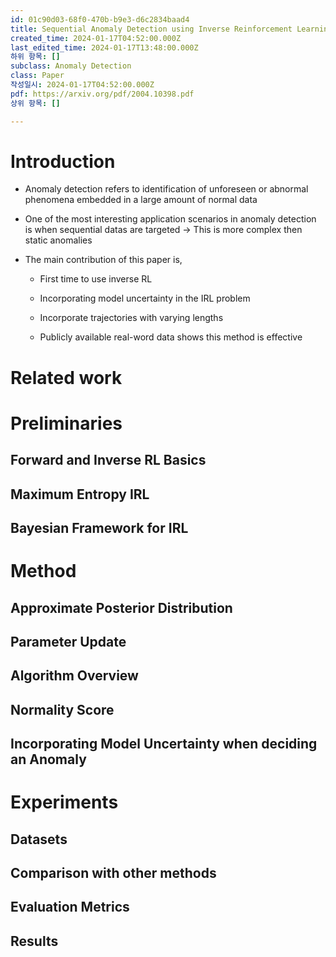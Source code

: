 ```yaml
---
id: 01c90d03-68f0-470b-b9e3-d6c2834baad4
title: Sequential Anomaly Detection using Inverse Reinforcement Learning
created_time: 2024-01-17T04:52:00.000Z
last_edited_time: 2024-01-17T13:48:00.000Z
하위 항목: []
subclass: Anomaly Detection
class: Paper
작성일시: 2024-01-17T04:52:00.000Z
pdf: https://arxiv.org/pdf/2004.10398.pdf
상위 항목: []

---
```


# Introduction

*   Anomaly detection refers to identification of unforeseen or abnormal phenomena embedded in a large amount of normal data

*   One of the most interesting application scenarios in anomaly detection is when sequential datas are targeted → This is more complex then static anomalies

*   The main contribution of this paper is,

    *   First time to use inverse RL

    *   Incorporating model uncertainty in the IRL problem

    *   Incorporate trajectories with varying lengths

    *   Publicly available real-word data shows this method is effective

# Related work

# Preliminaries

## Forward and Inverse RL Basics

## Maximum Entropy IRL

## Bayesian Framework for IRL

# Method

## Approximate Posterior Distribution

## Parameter Update

## Algorithm Overview

## Normality Score

## Incorporating Model Uncertainty when deciding an Anomaly

# Experiments

## Datasets

## Comparison with other methods

## Evaluation Metrics

## Results
